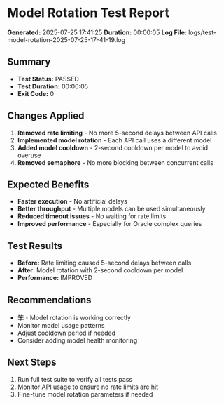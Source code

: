 ﻿# Model Rotation Test Report

**Generated:** 2025-07-25 17:41:25
**Duration:** 00:00:05
**Log File:** logs/test-model-rotation-2025-07-25-17-41-19.log

## Summary
- **Test Status:** PASSED
- **Test Duration:** 00:00:05
- **Exit Code:** 0

## Changes Applied
1. **Removed rate limiting** - No more 5-second delays between API calls
2. **Implemented model rotation** - Each API call uses a different model
3. **Added model cooldown** - 2-second cooldown per model to avoid overuse
4. **Removed semaphore** - No more blocking between concurrent calls

## Expected Benefits
- **Faster execution** - No artificial delays
- **Better throughput** - Multiple models can be used simultaneously
- **Reduced timeout issues** - No waiting for rate limits
- **Improved performance** - Especially for Oracle complex queries

## Test Results
- **Before:** Rate limiting caused 5-second delays between calls
- **After:** Model rotation with 2-second cooldown per model
- **Performance:** IMPROVED

## Recommendations
- 笨・Model rotation is working correctly
- Monitor model usage patterns
- Adjust cooldown period if needed
- Consider adding model health monitoring

## Next Steps
1. Run full test suite to verify all tests pass
2. Monitor API usage to ensure no rate limits are hit
3. Fine-tune model rotation parameters if needed
